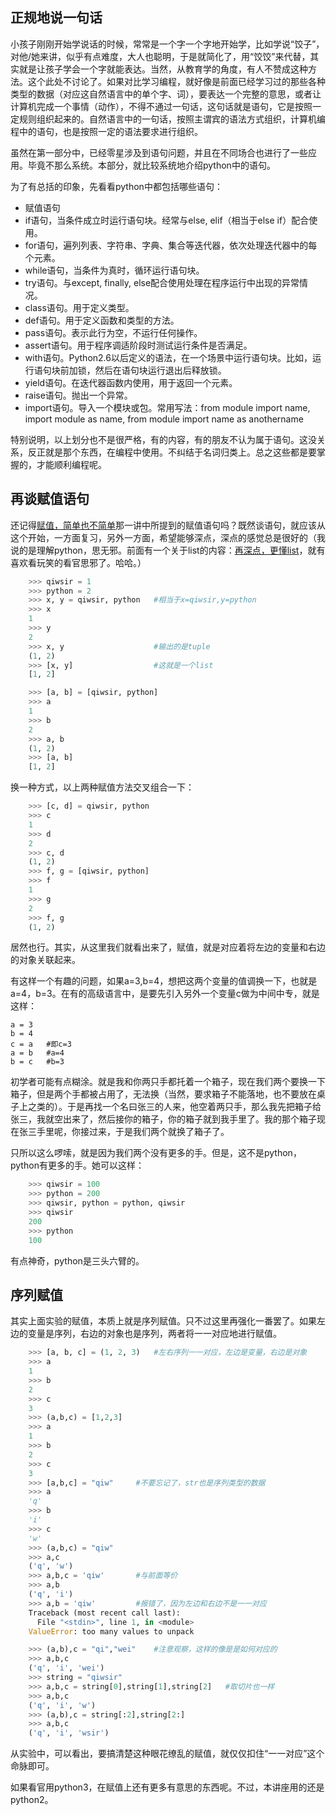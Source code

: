 ## 正规地说一句话

小孩子刚刚开始学说话的时候，常常是一个字一个字地开始学，比如学说“饺子”，对他/她来讲，似乎有点难度，大人也聪明，于是就简化了，用“饺饺”来代替，其实就是让孩子学会一个字就能表达。当然，从教育学的角度，有人不赞成这种方法。这个此处不讨论了。如果对比学习编程，就好像是前面已经学习过的那些各种类型的数据（对应这自然语言中的单个字、词），要表达一个完整的意思，或者让计算机完成一个事情（动作），不得不通过一句话，这句话就是语句，它是按照一定规则组织起来的。自然语言中的一句话，按照主谓宾的语法方式组织，计算机编程中的语句，也是按照一定的语法要求进行组织。

虽然在第一部分中，已经零星涉及到语句问题，并且在不同场合也进行了一些应用。毕竟不那么系统。本部分，就比较系统地介绍python中的语句。

为了有总括的印象，先看看python中都包括哪些语句：

- 赋值语句
- if语句，当条件成立时运行语句块。经常与else, elif（相当于else if）配合使用。
- for语句，遍列列表、字符串、字典、集合等迭代器，依次处理迭代器中的每个元素。
- while语句，当条件为真时，循环运行语句块。
- try语句。与except, finally, else配合使用处理在程序运行中出现的异常情况。
- class语句。用于定义类型。
- def语句。用于定义函数和类型的方法。
- pass语句。表示此行为空，不运行任何操作。
- assert语句。用于程序调适阶段时测试运行条件是否满足。
- with语句。Python2.6以后定义的语法，在一个场景中运行语句块。比如，运行语句块前加锁，然后在语句块运行退出后释放锁。
- yield语句。在迭代器函数内使用，用于返回一个元素。
- raise语句。抛出一个异常。
- import语句。导入一个模块或包。常用写法：from module import name, import module as name, from module import name as anothername

特别说明，以上划分也不是很严格，有的内容，有的朋友不认为属于语句。这没关系，反正就是那个东西，在编程中使用。不纠结于名词归类上。总之这些都是要掌握的，才能顺利编程呢。

## 再谈赋值语句

还记得[赋值，简单也不简单](./127.md)那一讲中所提到的赋值语句吗？既然谈语句，就应该从这个开始，一方面复习，另外一方面，希望能够深点，深点的感觉总是很好的（我说的是理解python，思无邪。前面有一个关于list的内容：[再深点，更懂list](./119.md)，就有喜欢看玩笑的看官思邪了。哈哈。）
```python
    >>> qiwsir = 1
    >>> python = 2
    >>> x, y = qiwsir, python   #相当于x=qiwsir,y=python
    >>> x
    1
    >>> y
    2
    >>> x, y                    #输出的是tuple
    (1, 2)
    >>> [x, y]                  #这就是一个list
    [1, 2]

    >>> [a, b] = [qiwsir, python]
    >>> a
    1
    >>> b
    2
    >>> a, b
    (1, 2)
    >>> [a, b]
    [1, 2]
```
换一种方式，以上两种赋值方法交叉组合一下：
```python
    >>> [c, d] = qiwsir, python
    >>> c
    1
    >>> d
    2
    >>> c, d
    (1, 2)
    >>> f, g = [qiwsir, python]
    >>> f
    1
    >>> g
    2
    >>> f, g
    (1, 2)
```
居然也行。其实，从这里我们就看出来了，赋值，就是对应着将左边的变量和右边的对象关联起来。

有这样一个有趣的问题，如果a=3,b=4，想把这两个变量的值调换一下，也就是a=4，b=3。在有的高级语言中，是要先引入另外一个变量c做为中间中专，就是这样：

    a = 3
    b = 4
    c = a   #即c=3
    a = b   #a=4
    b = c   #b=3

初学者可能有点糊涂。就是我和你两只手都托着一个箱子，现在我们两个要换一下箱子，但是两个手都被占用了，无法换（当然，要求箱子不能落地，也不要放在桌子上之类的）。于是再找一个名曰张三的人来，他空着两只手，那么我先把箱子给张三，我就空出来了，然后接你的箱子，你的箱子就到我手里了。我的那个箱子现在张三手里呢，你接过来，于是我们两个就换了箱子了。

只所以这么啰嗦，就是因为我们两个没有更多的手。但是，这不是python，python有更多的手。她可以这样：
```python
    >>> qiwsir = 100
    >>> python = 200
    >>> qiwsir, python = python, qiwsir
    >>> qiwsir
    200
    >>> python
    100
```
有点神奇，python是三头六臂的。

## 序列赋值

其实上面实验的赋值，本质上就是序列赋值。只不过这里再强化一番罢了。如果左边的变量是序列，右边的对象也是序列，两者将一一对应地进行赋值。
```python
    >>> [a, b, c] = (1, 2, 3)   #左右序列一一对应，左边是变量，右边是对象
    >>> a
    1
    >>> b
    2
    >>> c
    3
    >>> (a,b,c) = [1,2,3]
    >>> a
    1
    >>> b
    2
    >>> c
    3
    >>> [a,b,c] = "qiw"     #不要忘记了，str也是序列类型的数据
    >>> a
    'q'
    >>> b
    'i'
    >>> c
    'w'
    >>> (a,b,c) = "qiw"
    >>> a,c
    ('q', 'w')
    >>> a,b,c = 'qiw'       #与前面等价
    >>> a,b
    ('q', 'i')
    >>> a,b = 'qiw'         #报错了，因为左边和右边不是一一对应
    Traceback (most recent call last):
      File "<stdin>", line 1, in <module>
    ValueError: too many values to unpack

    >>> (a,b),c = "qi","wei"    #注意观察，这样的像是是如何对应的
    >>> a,b,c
    ('q', 'i', 'wei')
    >>> string = "qiwsir"
    >>> a,b,c = string[0],string[1],string[2]   #取切片也一样
    >>> a,b,c
    ('q', 'i', 'w')
    >>> (a,b),c = string[:2],string[2:]
    >>> a,b,c
    ('q', 'i', 'wsir')
```
从实验中，可以看出，要搞清楚这种眼花缭乱的赋值，就仅仅扣住“一一对应”这个命脉即可。

如果看官用python3，在赋值上还有更多有意思的东西呢。不过，本讲座用的还是python2。
